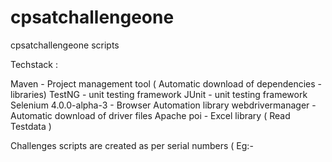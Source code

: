 # cpsatchallengeone
cpsatchallengeone scripts 

Techstack :

Maven - Project management tool ( Automatic download of dependencies - libraries)
TestNG - unit testing framework 
JUnit - unit testing framework 
Selenium 4.0.0-alpha-3 - Browser Automation library 
webdrivermanager - Automatic download of driver files 
Apache poi - Excel library ( Read Testdata )

Challenges scripts are created as per serial numbers ( Eg:- 


